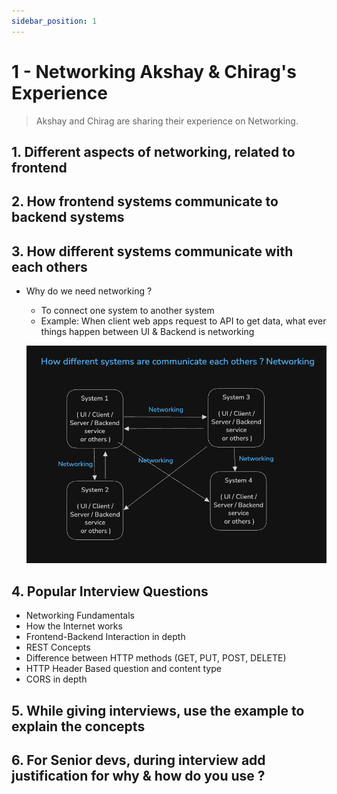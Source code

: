```yaml
---
sidebar_position: 1
---
```


# 1 - Networking Akshay & Chirag's Experience

> Akshay and Chirag are sharing their experience on Networking.

## 1. Different aspects of networking, related to frontend

## 2. How frontend systems communicate to backend systems

## 3. How different systems communicate with each others

- Why do we need networking ?

  - To connect one system to another system
  - Example: When client web apps request to API to get data, what ever things happen between UI & Backend is networking

  ![alt text](../images/why-networking.png)

## 4. Popular Interview Questions

- Networking Fundamentals
- How the Internet works
- Frontend-Backend Interaction in depth
- REST Concepts
- Difference between HTTP methods (GET, PUT, POST, DELETE)
- HTTP Header Based question and content type
- CORS in depth

## 5. While giving interviews, use the example to explain the concepts

## 6. For Senior devs, during interview add justification for why & how do you use ?
